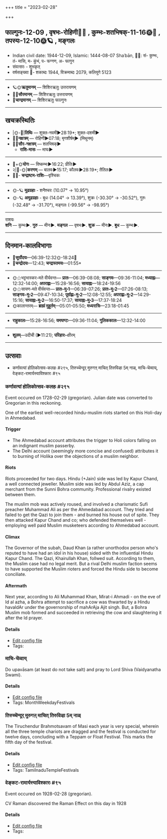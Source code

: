 +++
title = "2023-02-28"

+++
## फाल्गुनः-12-09  ,  वृषभः-रोहिणी🌛🌌  ,  कुम्भः-शतभिषक्-11-16🌞🌌  ,  तपस्यः-12-10🌞🪐  ,  मङ्गलः
- Indian civil date: 1944-12-09, Islamic: 1444-08-07 Shaʿbān, 🌌🌞: सं- कुम्भः, तं- मासि, म- कुंभं, प- फग्गण, अ- फागुन
- संवत्सरः - शुभकृत्
- वर्षसङ्ख्या 🌛- शकाब्दः 1944, विक्रमाब्दः 2079, कलियुगे 5123
___________________
- 🪐🌞**ऋतुमानम्** — शिशिरऋतुः उत्तरायणम्
- 🌌🌞**सौरमानम्** — शिशिरऋतुः उत्तरायणम्
- 🌛**चान्द्रमानम्** — शिशिरऋतुः फाल्गुनः
___________________


## खचक्रस्थितिः
- |🌞-🌛|**तिथिः** — शुक्ल-नवमी►28:19*; शुक्ल-दशमी►  
- 🌌🌛**नक्षत्रम्** — रोहिणी►07:18; मृगशीर्षम्► (मिथुनम्)  
- 🌌🌞**सौर-नक्षत्रम्** — शतभिषक्►  
  - **राशि-मासः** — माघः► 
___________________
- 🌛+🌞**योगः** — विष्कम्भः►16:22; प्रीतिः►  
- २|🌛-🌞|**करणम्** — बालवः►15:17; कौलवः►28:19*; तैतिलः►  
- 🌌🌛- **चन्द्राष्टम-राशिः**—वृश्चिकः  
___________________
- 🌞-🪐 **मूढग्रहाः** - शनैश्चरः (10.07° → 10.95°)
- 🌞-🪐 **अमूढग्रहाः** - बुधः (14.04° → 13.39°), शुक्रः (-30.30° → -30.52°), गुरुः (-32.48° → -31.70°), मङ्गलः (-99.56° → -98.95°)
___________________
राशयः  
**शनि** — कुम्भः►. **गुरु** — मीनः►. **मङ्गल** — वृषभः►. **शुक्र** — मीनः►. **बुध** — कुम्भः►. 
___________________


## दिनमान-कालविभागाः
- 🌅**सूर्योदयः**—06:39-12:32🌞️-18:24🌇  
- 🌛**चन्द्रोदयः**—12:43; **चन्द्रास्तमयः**—01:55*  
___________________
- 🌞⚝भट्टभास्कर-मते वीर्यवन्तः— **प्रातः**—06:39-08:08; **साङ्गवः**—09:36-11:04; **मध्याह्नः**—12:32-14:00; **अपराह्णः**—15:28-16:56; **सायाह्नः**—18:24-19:56  
- 🌞⚝सायण-मते वीर्यवन्तः— **प्रातः-मु॰1**—06:39-07:26; **प्रातः-मु॰2**—07:26-08:13; **साङ्गवः-मु॰2**—09:47-10:34; **पूर्वाह्णः-मु॰2**—12:08-12:55; **अपराह्णः-मु॰2**—14:29-15:16; **सायाह्नः-मु॰2**—16:50-17:37; **सायाह्नः-मु॰3**—17:37-18:24  
- 🌞कालान्तरम्— **ब्राह्मं मुहूर्तम्**—05:01-05:50; **मध्यरात्रिः**—23:18-01:45  
___________________
- **राहुकालः**—15:28-16:56; **यमघण्टः**—09:36-11:04; **गुलिककालः**—12:32-14:00  
___________________
- **शूलम्**—उदीची (►11:21); **परिहारः**–क्षीरम्  
___________________

## उत्सवाः
- कर्णावत्यां होलिकोत्सव-कलहः #२९५, तिरुच्चॆन्दूर् मुरुगऩ् माचित् तिरुविऴा 5म् नाळ्, माचि-चॆव्वाय्, वेङ्कट-रामार्यस्याविश्कारः #९५
### कर्णावत्यां होलिकोत्सव-कलहः #२९५

Event occured on 1728-02-29 (gregorian). Julian date was converted to Gregorian in this reckoning. 

One of the earliest well-recorded hindu-muslim riots started on this Holi-day in Ahmedabad.

#### Trigger
- The Ahmedabad account attributes the trigger to Holi colors falling on an indignant muslim passerby.
- The Delhi account (seemingly more concise and confused) attributes it to burning of Holika over the objections of a muslim neighbor.

#### Riots
Riots proceeded for two days. Hindu (+Jain) side was led by Kapur Chand, a well connected jeweller. Muslim side was led by Abdul Aziz, a cap merchant from the Sunni Bohra community. Professional rivalry existed between them. 

The muslim mob was actively roused, and involved a charismatic Sufi preacher Muhammad Ali as per the Ahmedabad account. They tried and failed to get the Qazi to join them - and burned his house out of spite. They then attacked Kapur Chand and co; who defended themselves well - employing well paid Muslim musketeers according to Ahmedabad account.

#### Climax
The Governor of the subah, Daud Khan (a rather unorthodox person who's reputed to have had an idol in his house) sided with the influential Hindu Kapur Chand. The Qazi, Khairullah Khan, follwed suit. According to them, the Muslim case had no legal merit. But a rival Delhi muslim faction seems to have supported the Muslim rioters and forced the Hindu side to become conciliate.

#### Aftermath
Next year, according to Ali Muhammad Khan, Mirat-i Ahmadi - on the eve of Id al azha, a Bohra attempt to sacrifice a cow was thwarted by a Hindu havaldAr under the governorship of mahArAja Ajit singh. But, a Bohra Muslim mob formed and succeeded in retrieving the cow and slaughtering it after the Id prayer.

#### Details
- [Edit config file](https://github.com/jyotisham/adyatithi/blob/master/mahApuruSha/xatra-later/julian/day/02/18/karNAvatyAM_holikotsava-kalahaH.toml)
- Tags: 


### माचि-चॆव्वाय्



Do upavāsam (at least do not take salt) and pray to Lord Shiva (Vaidyanatha Swami).

#### Details
- [Edit config file](https://github.com/jyotisham/adyatithi/blob/master/tamil/description_only/mAci~cevvAy.toml)
- Tags: MonthWeekdayFestivals


### तिरुच्चॆन्दूर् मुरुगऩ् माचित् तिरुविऴा 5म् नाळ्



The Tiruchendur Brahmotsavam of Masi each year is very special, wherein all the three temple chariots are dragged and the festival is conducted for twelve days, concluding with a Teppam or Float Festival. This marks the fifth day of the festival.

#### Details
- [Edit config file](https://github.com/jyotisham/adyatithi/blob/master/temples/Tamil/relative_event/tiruccendUr_mAcit_tiruvizhA_nir2aivu/offset__-7/tiruccendUr_murugan2_mAcit_tiruvizhA_%23%235%23%23m_nAL.toml)
- Tags: TamilnaduTempleFestivals


### वेङ्कट-रामार्यस्याविश्कारः #९५

Event occured on 1928-02-28 (gregorian). 

CV Raman discovered the Raman Effect on this day in 1928

#### Details
- [Edit config file](https://github.com/jyotisham/adyatithi/blob/master/mahApuruSha/xatra-later/gregorian/day/02/28/venkaTa-rAmAryasyAvishkAraH.toml)
- Tags: 

